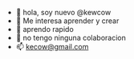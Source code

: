 - 👋 hola, soy nuevo @kewcow
- 👀 Me interesa aprender y crear
- 🌱 aprendo rapido
- 💞️ no tengo ninguna colaboracion
- 📫 kecow@gmail.com